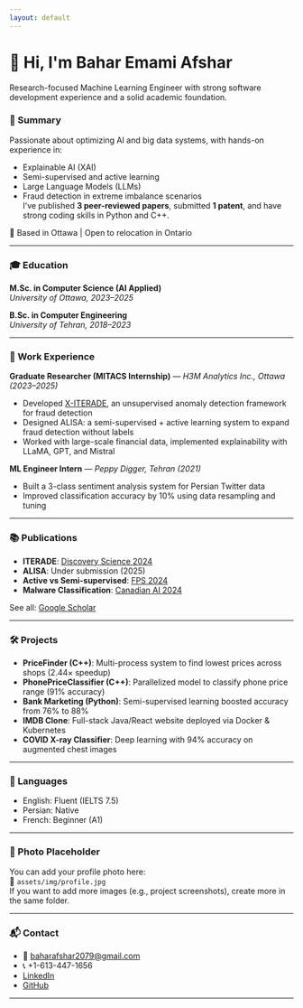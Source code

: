 ```yaml
---
layout: default
---
```


# 👋 Hi, I'm Bahar Emami Afshar

Research-focused Machine Learning Engineer with strong software development experience and a solid academic foundation.

### 🧠 Summary
Passionate about optimizing AI and big data systems, with hands-on experience in:
- Explainable AI (XAI)
- Semi-supervised and active learning
- Large Language Models (LLMs)
- Fraud detection in extreme imbalance scenarios  
I’ve published **3 peer-reviewed papers**, submitted **1 patent**, and have strong coding skills in Python and C++.

📍 Based in Ottawa | Open to relocation in Ontario

---

### 🎓 Education

**M.Sc. in Computer Science (AI Applied)**  
*University of Ottawa, 2023–2025*

**B.Sc. in Computer Engineering**  
*University of Tehran, 2018–2023*

---

### 💼 Work Experience

**Graduate Researcher (MITACS Internship)** — *H3M Analytics Inc., Ottawa (2023–2025)*  
- Developed [X-ITERADE](https://link.springer.com/chapter/10.1007/978-3-031-78980-9_8), an unsupervised anomaly detection framework for fraud detection  
- Designed ALISA: a semi-supervised + active learning system to expand fraud detection without labels  
- Worked with large-scale financial data, implemented explainability with LLaMA, GPT, and Mistral

**ML Engineer Intern** — *Peppy Digger, Tehran (2021)*  
- Built a 3-class sentiment analysis system for Persian Twitter data  
- Improved classification accuracy by 10% using data resampling and tuning

---

### 📚 Publications

- **ITERADE**: [Discovery Science 2024](https://link.springer.com/chapter/10.1007/978-3-031-78980-9_8)  
- **ALISA**: Under submission (2025)  
- **Active vs Semi-supervised**: [FPS 2024](https://link.springer.com/chapter/10.1007/978-3-031-87496-3_12)  
- **Malware Classification**: [Canadian AI 2024](https://caiac.pubpub.org/pub/r5yzx1s1)

See all: [Google Scholar](https://scholar.google.ca/citations?user=1a4pNfgAAAAJ&hl=en)

---

### 🛠️ Projects

- **PriceFinder (C++)**: Multi-process system to find lowest prices across shops (2.44× speedup)
- **PhonePriceClassifier (C++)**: Parallelized model to classify phone price range (91% accuracy)
- **Bank Marketing (Python)**: Semi-supervised learning boosted accuracy from 76% to 88%
- **IMDB Clone**: Full-stack Java/React website deployed via Docker & Kubernetes
- **COVID X-ray Classifier**: Deep learning with 94% accuracy on augmented chest images

---

### 💬 Languages

- English: Fluent (IELTS 7.5)
- Persian: Native
- French: Beginner (A1)

---

### 📸 Photo Placeholder

You can add your profile photo here:  
📁 `assets/img/profile.jpg`  
If you want to add more images (e.g., project screenshots), create more in the same folder.

---

### 📬 Contact

- 📧 [baharafshar2079@gmail.com](mailto:baharafshar2079@gmail.com)  
- 📞 +1-613-447-1656  
- [LinkedIn](https://linkedin.com/in/bahar-afshar)  
- [GitHub](https://github.com/beafshar)

---
